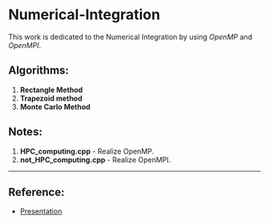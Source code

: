 # Numerical-Integration 
This work is dedicated to the Numerical Integration by using _OpenMP_ and _OpenMPI_.

## Algorithms:
1. **Rectangle Method**
2. **Trapezoid method**
3.  **Monte Carlo Method**
   
## Notes:
1. **HPC_computing.cpp** - Realize OpenMP.
2. **not_HPC_computing.cpp** - Realize OpenMPI.
   
***

## Reference:
- [Presentation](https://gamma.app/docs/3km2r4pyh48ob0z)
